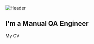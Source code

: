 ![Header](https://github.com/immergor/Iryna-Horban/blob/master/assets/photo_2022-08-30.png)

## I'm a Manual QA Engineer

My CV 

